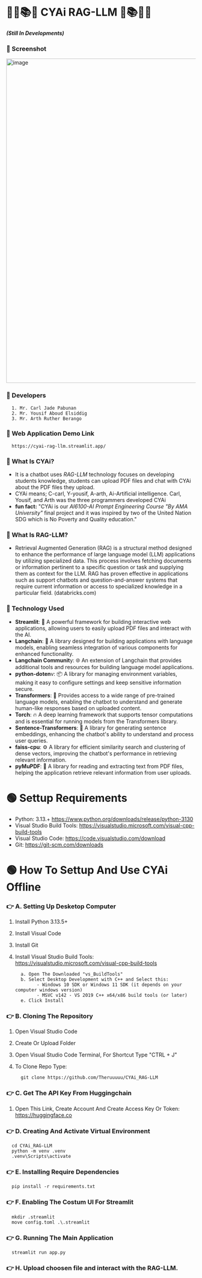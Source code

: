 # ✍🏻📚🤖  **CYAi RAG-LLM** 🤖📚✍🏻
_**(Still In Developments)**_
### 📍 Screenshot

<img width="1600" height="860" alt="image" src="https://github.com/user-attachments/assets/d6c21d49-dc7a-4714-afba-5e9e857dce3c" />

### 📍 Developers
      1. Mr. Carl Jade Pabunan
      2. Mr. Yousif Aboud Elsiddig
      3. Mr. Arth Ruther Berango

### 📍 Web Application Demo Link
      https://cyai-rag-llm.streamlit.app/
### 📍 What Is **CYAi**?
- It is a chatbot uses _RAG-LLM_ technology focuses on developing students knowledge, students can upload PDF files and chat with CYAi about the PDF files they upload.
- CYAi means; C-carl, Y-yousif, A-arth, Ai-Artificial intelligence. Carl, Yousif, and Arth was the three programmers developed CYAi
- **fun fact:** "CYAi is our _AI6100-AI Prompt Engineering Course "By AMA University"_ final project and it was inspired by two of the United Nation SDG which is No Poverty and Quality education."
### 📍 What Is **RAG-LLM**?
- Retrieval Augmented Generation (RAG) is a structural method designed to enhance the performance of large language model (LLM) applications by utilizing specialized data. This process involves fetching documents or information pertinent to a specific question or task and supplying them as context for the LLM. RAG has proven effective in applications such as support chatbots and question-and-answer systems that require current information or access to specialized knowledge in a particular field. (databricks.com)
### 📍 Technology Used
- **Streamlit**: 🌟 A powerful framework for building interactive web applications, allowing users to easily upload PDF files and interact with the AI.
- **Langchain**: 🔗 A library designed for building applications with language models, enabling seamless integration of various components for enhanced functionality.
- **Langchain Communit**y: 🌐 An extension of Langchain that provides additional tools and resources for building language model applications.
- **python-doten**v: 📦 A library for managing environment variables, making it easy to configure settings and keep sensitive information secure.
- **Transformers**: 🤖 Provides access to a wide range of pre-trained language models, enabling the chatbot to understand and generate human-like responses based on uploaded content.
- **Torch**: 🔥 A deep learning framework that supports tensor computations and is essential for running models from the Transformers library.
- **Sentence-Transformers**: 🧠 A library for generating sentence embeddings, enhancing the chatbot's ability to understand and process user queries.
- **faiss-cpu**: ⚙️ A library for efficient similarity search and clustering of dense vectors, improving the chatbot's performance in retrieving relevant information.
- **pyMuPDF**: 📄 A library for reading and extracting text from PDF files, helping the application retrieve relevant information from user uploads.

# 🟢 Settup Requirements
- Python: 3.13.+ https://www.python.org/downloads/release/python-3130
- Visual Studio Build Tools: https://visualstudio.microsoft.com/visual-cpp-build-tools
- Visual Studio Code: https://code.visualstudio.com/download
- Git: https://git-scm.com/downloads

# 🟢 How To Settup And Use CYAi Offline
### 👉 A. Setting Up Desketop Computer
   1. Install Python 3.13.5+
   2. Install Visual Code
   3. Install Git
   4. Install Visual Studio Build Tools: https://visualstudio.microsoft.com/visual-cpp-build-tools

            a. Open The Downloaded "vs_BuildTools"
            b. Select Desktop Development with C++ and Select this:
                  - Windows 10 SDK or Windows 11 SDK (it depends on your computer windows version)
                  - MSVC v142 - VS 2019 C++ x64/x86 build tools (or later)
            e. Click Install
### 👉 B. Cloning The Repository
   1. Open Visual Studio Code
   2. Create Or Upload Folder
   3. Open Visual Studio Code Terminal, For Shortcut Type "CTRL + J"
   4. To Clone Repo Type:

            git clone https://github.com/Theruuuuu/CYAi_RAG-LLM
### 👉 C. Get The API Key From Huggingchain
   1. Open This Link, Create Account And Create Access Key Or Token: https://huggingface.co
### 👉 D. Creating And Activate Virtual Environment
      cd CYAi_RAG-LLM
      python -m venv .venv
      .venv\Scripts\activate
### 👉 E. Installing Require Dependencies
      pip install -r requirements.txt
### 👉 F. Enabling The Costum UI For Streamlit      
      mkdir .streamlit
      move config.toml .\.streamlit
### 👉 G. Running The Main Application
      streamlit run app.py
### 👉 H. Upload choosen file and interact with the RAG-LLM.
